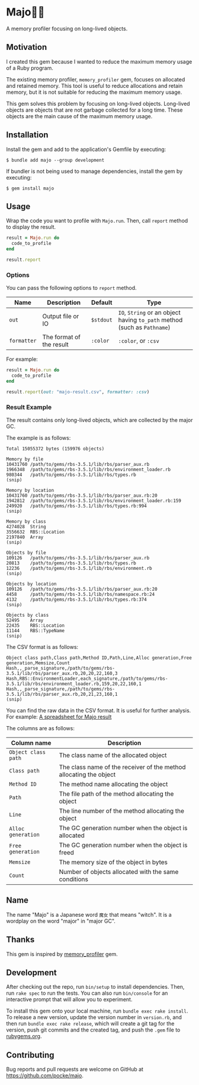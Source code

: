 # Majo🧙‍♀️

A memory profiler focusing on long-lived objects.

## Motivation

I created this gem because I wanted to reduce the maximum memory usage of a Ruby program.

The existing memory profiler, `memory_profiler` gem, focuses on allocated and retained memory. This tool is useful to reduce allocations and retain memory, but it is not suitable for reducing the maximum memory usage.

This gem solves this problem by focusing on long-lived objects. Long-lived objects are objects that are not garbage collected for a long time. These objects are the main cause of the maximum memory usage.

## Installation

Install the gem and add to the application's Gemfile by executing:

    $ bundle add majo --group development

If bundler is not being used to manage dependencies, install the gem by executing:

    $ gem install majo

## Usage

Wrap the code you want to profile with `Majo.run`.
Then, call `report` method to display the result.

```ruby
result = Majo.run do
  code_to_profile
end

result.report
```

### Options

You can pass the following options to `report` method.

| Name        | Description              | Default   | Type                                                                     |
| ----------- | ------------------------ | --------- | ------------------------------------------------------------------------ |
| `out`       | Output file or IO        | `$stdout` | `IO`, `String` or an object having `to_path` method (such as `Pathname`) |
| `formatter` | The format of the result | `:color`  | `:color`, or `:csv`                                                      |

For example:

```ruby
result = Majo.run do
  code_to_profile
end

result.report(out: "majo-result.csv", formatter: :csv)
```

### Result Example

The result contains only long-lived objects, which are collected by the major GC.

The example is as follows:

```
Total 15055372 bytes (159976 objects)

Memory by file
10431760 /path/to/gems/rbs-3.5.1/lib/rbs/parser_aux.rb
1966348  /path/to/gems/rbs-3.5.1/lib/rbs/environment_loader.rb
980344   /path/to/gems/rbs-3.5.1/lib/rbs/types.rb
(snip)

Memory by location
10431760 /path/to/gems/rbs-3.5.1/lib/rbs/parser_aux.rb:20
1942812  /path/to/gems/rbs-3.5.1/lib/rbs/environment_loader.rb:159
249920   /path/to/gems/rbs-3.5.1/lib/rbs/types.rb:994
(snip)

Memory by class
4274028  String
3556632  RBS::Location
2197840  Array
(snip)

Objects by file
109126   /path/to/gems/rbs-3.5.1/lib/rbs/parser_aux.rb
20813    /path/to/gems/rbs-3.5.1/lib/rbs/types.rb
12236    /path/to/gems/rbs-3.5.1/lib/rbs/environment.rb
(snip)

Objects by location
109126   /path/to/gems/rbs-3.5.1/lib/rbs/parser_aux.rb:20
4458     /path/to/gems/rbs-3.5.1/lib/rbs/namespace.rb:24
4132     /path/to/gems/rbs-3.5.1/lib/rbs/types.rb:374
(snip)

Objects by class
52495    Array
22435    RBS::Location
11144    RBS::TypeName
(snip)
```

The CSV format is as follows:

```csv
Object class path,Class path,Method ID,Path,Line,Alloc generation,Free generation,Memsize,Count
Hash,,_parse_signature,/path/to/gems/rbs-3.5.1/lib/rbs/parser_aux.rb,20,20,22,160,3
Hash,RBS::EnvironmentLoader,each_signature,/path/to/gems/rbs-3.5.1/lib/rbs/environment_loader.rb,159,20,22,160,1
Hash,,_parse_signature,/path/to/gems/rbs-3.5.1/lib/rbs/parser_aux.rb,20,21,23,160,1
(snip)
```

You can find the raw data in the CSV format. It is useful for further analysis. For example: [A spreadsheet for Majo result](https://docs.google.com/spreadsheets/d/1Qe6ZSJ58bNfLbA_eSuL9FJy89taNPt325qAJnLDorOE/edit?gid=533761210#gid=533761210)

The columns are as follows:

| Column name         | Description                                                        |
| ------------------- | ------------------------------------------------------------------ |
| `Object class path` | The class name of the allocated object                             |
| `Class path`        | The class name of the receiver of the method allocating the object |
| `Method ID`         | The method name allocating the object                              |
| `Path`              | The file path of the method allocating the object                  |
| `Line`              | The line number of the method allocating the object                |
| `Alloc generation`  | The GC generation number when the object is allocated              |
| `Free generation`   | The GC generation number when the object is freed                  |
| `Memsize`           | The memory size of the object in bytes                             |
| `Count`             | Number of objects allocated with the same conditions               |

## Name

The name "Majo" is a Japanese word `魔女` that means "witch". It is a wordplay on the word "major" in "major GC".

## Thanks

This gem is inspired by [memory_profiler](https://github.com/SamSaffron/memory_profiler) gem.

## Development

After checking out the repo, run `bin/setup` to install dependencies. Then, run `rake spec` to run the tests. You can also run `bin/console` for an interactive prompt that will allow you to experiment.

To install this gem onto your local machine, run `bundle exec rake install`. To release a new version, update the version number in `version.rb`, and then run `bundle exec rake release`, which will create a git tag for the version, push git commits and the created tag, and push the `.gem` file to [rubygems.org](https://rubygems.org).

## Contributing

Bug reports and pull requests are welcome on GitHub at https://github.com/pocke/majo.
